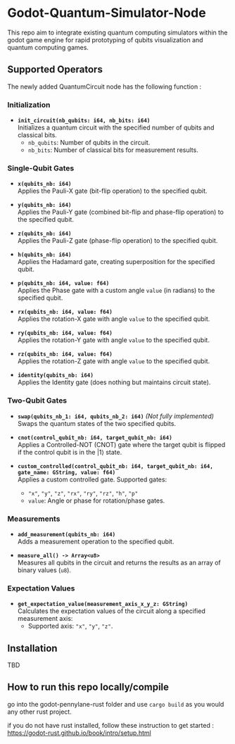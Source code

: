 # Godot-Quantum-Simulator-Node
This repo aim to integrate existing quantum computing simulators within the godot game engine for rapid prototyping of qubits visualization and quantum computing games.

## Supported Operators

The newly added QuantumCircuit node has the following function :

### Initialization

- **`init_circuit(nb_qubits: i64, nb_bits: i64)`**  
  Initializes a quantum circuit with the specified number of qubits and classical bits.  
  - `nb_qubits`: Number of qubits in the circuit.  
  - `nb_bits`: Number of classical bits for measurement results.

### Single-Qubit Gates

- **`x(qubits_nb: i64)`**  
  Applies the Pauli-X gate (bit-flip operation) to the specified qubit.

- **`y(qubits_nb: i64)`**  
  Applies the Pauli-Y gate (combined bit-flip and phase-flip operation) to the specified qubit.

- **`z(qubits_nb: i64)`**  
  Applies the Pauli-Z gate (phase-flip operation) to the specified qubit.

- **`h(qubits_nb: i64)`**  
  Applies the Hadamard gate, creating superposition for the specified qubit.

- **`p(qubits_nb: i64, value: f64)`**  
  Applies the Phase gate with a custom angle `value` (in radians) to the specified qubit.

- **`rx(qubits_nb: i64, value: f64)`**  
  Applies the rotation-X gate with angle `value` to the specified qubit.

- **`ry(qubits_nb: i64, value: f64)`**  
  Applies the rotation-Y gate with angle `value` to the specified qubit.

- **`rz(qubits_nb: i64, value: f64)`**  
  Applies the rotation-Z gate with angle `value` to the specified qubit.

- **`identity(qubits_nb: i64)`**  
  Applies the Identity gate (does nothing but maintains circuit state).

### Two-Qubit Gates

- **`swap(qubits_nb_1: i64, qubits_nb_2: i64)`** *(Not fully implemented)*  
  Swaps the quantum states of the two specified qubits.

- **`cnot(control_qubit_nb: i64, target_qubit_nb: i64)`**  
  Applies a Controlled-NOT (CNOT) gate where the target qubit is flipped if the control qubit is in the |1⟩ state.

- **`custom_controlled(control_qubit_nb: i64, target_qubit_nb: i64, gate_name: GString, value: f64)`**  
  Applies a custom controlled gate. Supported gates:  
  - `"x"`, `"y"`, `"z"`, `"rx"`, `"ry"`, `"rz"`, `"h"`, `"p"`  
  - `value`: Angle or phase for rotation/phase gates.

### Measurements

- **`add_measurement(qubits_nb: i64)`**  
  Adds a measurement operation to the specified qubit.

- **`measure_all() -> Array<u8>`**  
  Measures all qubits in the circuit and returns the results as an array of binary values (`u8`).

### Expectation Values

- **`get_expectation_value(measurement_axis_x_y_z: GString)`**  
  Calculates the expectation values of the circuit along a specified measurement axis:  
  - Supported axis: `"x"`, `"y"`, `"z"`.


## Installation

TBD

## How to run this repo locally/compile
go into the godot-pennylane-rust folder and use `cargo build` as you would any other rust project.

if you do not have rust installed, follow these instruction to get started : https://godot-rust.github.io/book/intro/setup.html
